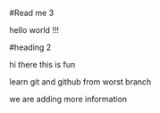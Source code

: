 #Read me 3

hello world !!!

#heading 2

hi there this is fun

learn git and github from worst branch

we are adding more information